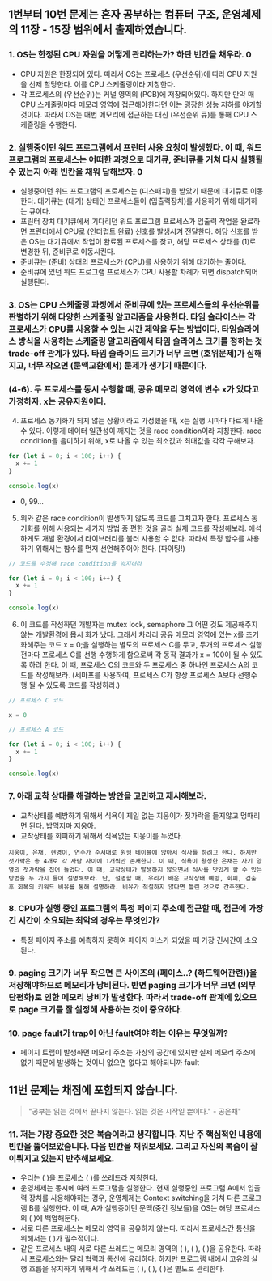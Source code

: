 ## 1번부터 10번 문제는 혼자 공부하는 컴퓨터 구조, 운영체제의 11장 - 15장 범위에서 출제하였습니다.

### 1. OS는 한정된 CPU 자원을 어떻게 관리하는가? 하단 빈칸을 채우라. 0
- CPU 자원은 한정되어 있다. 따라서 OS는 프로세스 (우선순위)에 따라 CPU 자원을 선제 할당한다. 이를 CPU 스케줄링이라 지칭한다.
- 각 프로세스의 (우선순위)는 커널 영역의 (PCB)에 저장되어있다. 하지만 만약 매 CPU 스케줄링마다 메모리 영역에 접근해야한다면 이는 굉장한 성능 저하를 야기할 것이다. 따라서 OS는 매번 메모리에 접근하는 대신 (우선순위 큐)를 통해 CPU 스케줄링을 수행한다.

### 2. 실행중이던 워드 프로그램에서 프린터 사용 요청이 발생했다. 이 때, 워드 프로그램의 프로세스는 어떠한 과정으로 대기큐, 준비큐를 거쳐 다시 실행될 수 있는지 아래 빈칸을 채워 답해보자. 0
- 실행중이던 워드 프로그램의 프로세스는 (디스패치)을 받았기 때문에 대기큐로 이동한다. 대기큐는 (대기) 상태인 프로세스들이 (입출력장치)를 사용하기 위해 대기하는 큐이다.
- 프린터 장치 대기큐에서 기다리던 워드 프로그램 프로세스가 입출력 작업을 완료하면 프린터에서 CPU로 (인터럽트 완료) 신호를 발생시켜 전달한다. 해당 신호를 받은 OS는 대기큐에서 작업이 완료된 프로세스를 찾고, 해당 프로세스 상태를 (1)로 변경한 뒤, 준비큐로 이동시킨다.
- 준비큐는 (준비) 상태의 프로세스가 (CPU)를 사용하기 위해 대기하는 줄이다.
- 준비큐에 있던 워드 프로그램 프로세스가 CPU 사용할 차례가 되면 dispatch되어 실행된다.

### 3. OS는 CPU 스케줄링 과정에서 준비큐에 있는 프로세스들의 우선순위를 판별하기 위해 다양한 스케줄링 알고리즘을 사용한다. 타임 슬라이스는 각 프로세스가 CPU를 사용할 수 있는 시간 제약을 두는 방법이다. 타임슬라이스 방식을 사용하는 스케줄링 알고리즘에서 타임 슬라이스 크기를 정하는 것 trade-off 관계가 있다. 타임 슬라이드 크기가 너무 크면 (호위문제)가 심해지고, 너무 작으면 (문맥교환에서) 문제가 생기기 때문이다. 

### (4-6). 두 프로세스를 동시 수행할 때, 공유 메모리 영역에 변수 x가 있다고 가정하자. x는 공유자원이다.

4. 프로세스 동기화가 되지 않는 상황이라고 가정했을 때, x는 실행 시마다 다르게 나올 수 있다. 이렇게 데이터 일관성이 깨지는 것을 race condition이라 지칭한다. race condition을 음미하기 위해, x로 나올 수 있는 최소값과 최대값을 각각 구해보자.
```javascript
for (let i = 0; i < 100; i++) {
  x += 1
}

console.log(x)
```
- 0, 99...

5. 위와 같은 race condition이 발생하지 않도록 코드를 고치고자 한다. 프로세스 동기화를 위해 사용되는 세가지 방법 중 편한 것을 골라 실제 코드를 작성해보라. 애석하게도 개발 환경에서 라이브러리를 불러 사용할 수 없다. 따라서 특정 함수를 사용하기 위해서는 함수를 먼저 선언해주어야 한다. (파이팅!)

```javascript
// 코드를 수정해 race condition을 방지하라

for (let i = 0; i < 100; i++) {
  x += 1
}

console.log(x)
```

6. 이 코드를 작성하던 개발자는 mutex lock, semaphore 그 어떤 것도 제공해주지 않는 개발환경에 몹시 화가 났다. 그래서 차라리 공유 메모리 영역에 있는 x를 초기화해주는 코드 x = 0;을 실행하는 별도의 프로세스 C를 두고, 두개의 프로세스 실행 전마다 프로세스 C를 선행 수행하게 함으로써 각 동작 결과가 x = 100이 될 수 있도록 하려 한다. 이 때, 프로세스 C의 코드와 두 프로세스 중 하나인 프로세스 A의 코드를 작성해보라. (세마포를 사용하여, 프로세스 C가 항상 프로세스 A보다 선행수행 될 수 있도록 코드를 작성하라.)

```javascript
// 프로세스 C 코드

x = 0

// 프로세스 A 코드

for (let i = 0; i < 100; i++) {
  x += 1
}

console.log(x)
```

### 7. 아래 교착 상태를 해결하는 방안을 고민하고 제시해보라.
- 교착상태를 예방하기 위해서 식욕이 제일 없는 지웅이가 젓가락을 들지않고 멍때리면 된다. 밥먹지마 지웅아.
- 교착상태를 회피하기 위해서 식욕없는 지웅이를 두었다.
```
지웅이, 은채, 현영이, 연수가 순서대로 원형 테이블에 앉아서 식사를 하려고 한다. 하지만 젓가락은 총 4개로 각 사람 사이에 1개씩만 존재한다. 이 때, 식욕이 왕성한 은채는 자기 양 옆의 젓가락을 집어 들었다. 이 때, 교착상태가 발생하지 않으면서 식사를 맛있게 할 수 있는 방법을 두 가지 들어 설명해보라. 단, 설명할 때, 우리가 배운 교착상태 예방, 회피, 검출 후 회복의 키워드 비유를 통해 설명하라. 비유가 적절하지 않다면 틀린 것으로 간주한다.
```

### 8. CPU가 실행 중인 프로그램의 특정 페이지 주소에 접근할 때, 접근에 가장 긴 시간이 소요되는 최악의 경우는 무엇인가?
- 특정 페이지 주소를 예측하지 못하여 페이지 미스가 되었을 때 가장 긴시간이 소요된다.

### 9. paging 크기가 너무 작으면 큰 사이즈의 (페이스..? (하드웨어관련))을 저장해야하므로 메모리가 낭비된다. 반면 paging 크기가 너무 크면 (외부 단편화)로 인한 메모리 낭비가 발생한다. 따라서 trade-off 관계에 있으므로 page 크기를 잘 설정해 사용하는 것이 중요하다.

### 10. page fault가 trap이 아닌 fault여야 하는 이유는 무엇일까?
- 페이지 트랩이 발생하면 메모리 주소는 가상의 공간에 있지만 실제 메모리 주소에 없기 때문에 발생하는 것이니 없으면 없다고 해야되니까 fault

## 11번 문제는 채점에 포함되지 않습니다.

> "공부는 읽는 것에서 끝나지 않는다. 읽는 것은 시작일 뿐이다." - 공은채"

### 11. 저는 가장 중요한 것은 복습이라고 생각합니다. 지난 주 핵심적인 내용에 빈칸을 뚫어보았습니다. 다음 빈칸을 채워보세요. 그리고 자신의 복습이 잘 이뤄지고 있는지 반추해보세요.

- 우리는 ( )을 프로세스 ( )를 쓰레드라 지칭한다.
- 운영체제는 동시에 여러 프로그램을 실행한다. 현재 실행중인 프로그램 A에서 입출력 장치를 사용해야하는 경우, 운영체제는 Context switching을 거쳐 다른 프로그램 B를 실행한다. 이 때, A가 실행중이던 문맥(중간 정보들)을 OS는 해당 프로세스의 ( )에 백업해둔다.
- 서로 다른 프로세스는 메모리 영역을 공유하지 않는다. 따라서 프로세스간 통신을 위해서는 ( )가 필수적이다.
- 같은 프로세스 내의 서로 다른 쓰레드는 메모리 영역의 ( ), ( ), ( )을 공유한다. 따라서 프로세스와는 달리 협력과 통신에 유리하다. 하지만 프로그램 내에서 고유의 실행 흐름을 유지하기 위해서 각 쓰레드는 ( ), ( ), ( )은 별도로 관리한다.
